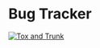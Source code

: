 # Bug Tracker

[![Tox and Trunk](https://github.com/proafxin/bug-tracker/actions/workflows/python-package.yml/badge.svg?branch=develop)](https://github.com/proafxin/bug-tracker/actions/workflows/python-package.yml)
